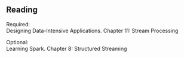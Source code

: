 ## Reading

Required:  
Designing Data-Intensive Applications. Chapter 11: Stream Processing

Optional:  
Learning Spark. Chapter 8: Structured Streaming
